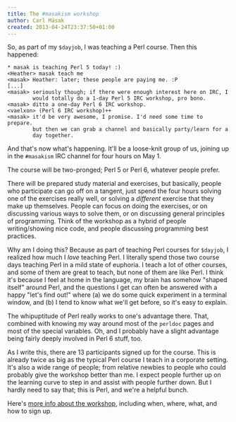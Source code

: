 ```yaml
---
title: The #masakism workshop
author: Carl Mäsak
created: 2013-04-24T23:37:50+01:00
---
```

So, as part of my `$dayjob`, I was teaching a Perl course. Then this happened:

    * masak is teaching Perl 5 today! :)
    <Heather> masak teach me
    <masak> Heather: later; these people are paying me. :P
    [...]
    <masak> seriously though; if there were enough interest here on IRC, I
            would totally do a 1-day Perl 5 IRC workshop, pro bono.
    <masak> ditto a one-day Perl 6 IRC workshop.
    <vaelxon> (Perl 6 IRC workshop)++
    <masak> it'd be very awesome, I promise. I'd need some time to prepare.
            but then we can grab a channel and basically party/learn for a
            day together.

And that's now what's happening. It'll be a loose-knit group of us, joining up
in the `#masakism` IRC channel for four hours on May 1.

The course will be two-pronged; Perl 5 or Perl 6, whatever people prefer.

There will be prepared study material and exercises, but basically, people who
participate can go off on a tangent, just spend the four hours solving one of
the exercises really well, or solving a *different* exercise that they make up
themselves. People can focus on doing the exercises, or on discussing various
ways to solve them, or on discussing general principles of programming. Think
of the workshop as a hybrid of people writing/showing nice code, and people
discussing programming best practices.

Why am I doing this? Because as part of teaching Perl courses for `$dayjob`, I
realized how much I *love* teaching Perl. I literally spend those two course
days teaching Perl in a mild state of euphoria. I teach a lot of other courses,
and some of them are great to teach, but none of them are like Perl. I think
it's because I feel at home in the language, my brain has somehow "shaped
itself" around Perl, and the questions I get can often be answered with a
happy "let's find out!" where (a) we do some quick experiment in a terminal
window, and (b) I tend to know what we'll get before, so it's easy to explain.

The whipuptitude of Perl really works to one's advantage there. That, combined
with knowing my way around most of the `perldoc` pages and most of the special
variables. Oh, and I probably have a slight advantage being fairly deeply
involved in Perl 6 stuff, too.

As I write this, there are 13 participants signed up for the course. This is
already twice as big as the typical Perl course I teach in a corporate setting.
It's also a wide range of people; from relative newbies to people who could
probably give the workshop better than me. I expect people further up on the
learning curve to step in and assist with people further down. But I hardly
need to say that; this is Perl, and we're a helpful bunch.

Here's [more info about the workshop](https://gist.github.com/masak/5431185),
including when, where, what, and how to sign up.
